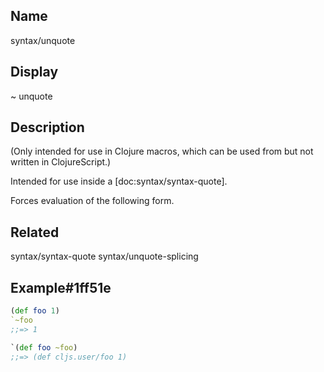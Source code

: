 ## Name
syntax/unquote

## Display
~ unquote

## Description

(Only intended for use in Clojure macros, which can be used from but not
written in ClojureScript.)

Intended for use inside a [doc:syntax/syntax-quote].

Forces evaluation of the following form.

## Related
syntax/syntax-quote
syntax/unquote-splicing

## Example#1ff51e

```clj
(def foo 1)
`~foo
;;=> 1

`(def foo ~foo)
;;=> (def cljs.user/foo 1)
```
